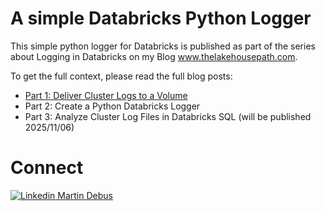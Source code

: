 # A simple Databricks Python Logger

This simple python logger for Databricks is published as part of the series about Logging in Databricks on my Blog www.thelakehousepath.com.

To get the full context, please read the full blog posts: 

- [Part 1: Deliver Cluster Logs to a Volume](https://www.thelakehousepath.com/p/simple-python-logger-framework-for-databricks-part1?r=58nu1d)
- Part 2: Create a Python Databricks Logger
- Part 3: Analyze Cluster Log Files in Databricks SQL (will be published 2025/11/06)

# Connect

[![Linkedin](https://i.sstatic.net/gVE0j.png) Martin Debus](https://www.linkedin.com/in/martin-debus/)
